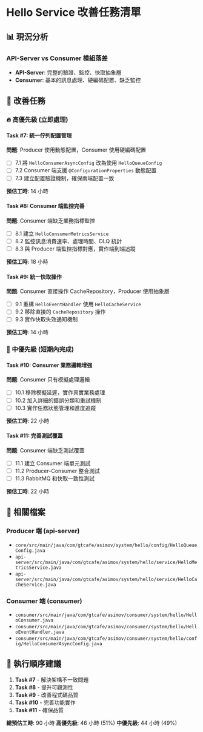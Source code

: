 # Hello Service 改善任務清單

## 📊 現況分析

### API-Server vs Consumer 模組落差
- **API-Server**: 完整的驗證、監控、快取抽象層
- **Consumer**: 基本的訊息處理、硬編碼配置、缺乏監控

## 🚀 改善任務

### 🔥 高優先級 (立即處理)

#### Task #7: 統一佇列配置管理
**問題**: Producer 使用動態配置，Consumer 使用硬編碼配置
- [ ] 7.1 將 `HelloConsumerAsyncConfig` 改為使用 `HelloQueueConfig`
- [ ] 7.2 Consumer 端支援 `@ConfigurationProperties` 動態配置
- [ ] 7.3 建立配置驗證機制，確保兩端配置一致

**預估工時**: 14 小時

#### Task #8: Consumer 端監控完善
**問題**: Consumer 端缺乏業務指標監控
- [ ] 8.1 建立 `HelloConsumerMetricsService`
- [ ] 8.2 監控訊息消費速率、處理時間、DLQ 統計
- [ ] 8.3 與 Producer 端監控指標對應，實作端到端追蹤

**預估工時**: 18 小時

#### Task #9: 統一快取操作
**問題**: Consumer 直接操作 CacheRepository，Producer 使用抽象層
- [ ] 9.1 重構 `HelloEventHandler` 使用 `HelloCacheService`
- [ ] 9.2 移除直接的 `CacheRepository` 操作
- [ ] 9.3 實作快取失效通知機制

**預估工時**: 14 小時

### 🔶 中優先級 (短期內完成)

#### Task #10: Consumer 業務邏輯增強
**問題**: Consumer 只有模擬處理邏輯
- [ ] 10.1 移除模擬延遲，實作真實業務處理
- [ ] 10.2 加入詳細的錯誤分類和重試機制
- [ ] 10.3 實作任務狀態管理和進度追蹤

**預估工時**: 22 小時

#### Task #11: 完善測試覆蓋
**問題**: Consumer 端缺乏測試覆蓋
- [ ] 11.1 建立 Consumer 端單元測試
- [ ] 11.2 Producer-Consumer 整合測試
- [ ] 11.3 RabbitMQ 和快取一致性測試

**預估工時**: 22 小時

## 📁 相關檔案

### Producer 端 (api-server)
- `core/src/main/java/com/gtcafe/asimov/system/hello/config/HelloQueueConfig.java`
- `api-server/src/main/java/com/gtcafe/asimov/system/hello/service/HelloMetricsService.java`
- `api-server/src/main/java/com/gtcafe/asimov/system/hello/service/HelloCacheService.java`

### Consumer 端 (consumer)
- `consumer/src/main/java/com/gtcafe/asimov/consumer/system/hello/HelloConsumer.java`
- `consumer/src/main/java/com/gtcafe/asimov/consumer/system/hello/HelloEventHandler.java`
- `consumer/src/main/java/com/gtcafe/asimov/consumer/system/hello/config/HelloConsumerAsyncConfig.java`

## 🎯 執行順序建議

1. **Task #7** - 解決架構不一致問題
2. **Task #8** - 提升可觀測性
3. **Task #9** - 改善程式碼品質
4. **Task #10** - 完善功能實作
5. **Task #11** - 確保品質

**總預估工時**: 90 小時
**高優先級**: 46 小時 (51%)
**中優先級**: 44 小時 (49%)